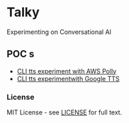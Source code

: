 
# Talky

Experimenting on Conversational AI

## POC s
- [CLI tts experiment with AWS Polly](https://github.com/sifaserdarozen/Talky/blob/master/poc/awspolly/)
- [CLI tts experimentwith Google TTS](https://github.com/sifaserdarozen/Talky/blob/master/poc/googletts/)

### License
MIT License - see [LICENSE](LICENSE) for full text.